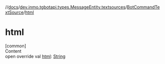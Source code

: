 //[docs](../../../index.md)/[dev.inmo.tgbotapi.types.MessageEntity.textsources](../index.md)/[BotCommandTextSource](index.md)/[html](html.md)



# html  
[common]  
Content  
open override val [html](html.md): [String](https://kotlinlang.org/api/latest/jvm/stdlib/kotlin/-string/index.html)  



